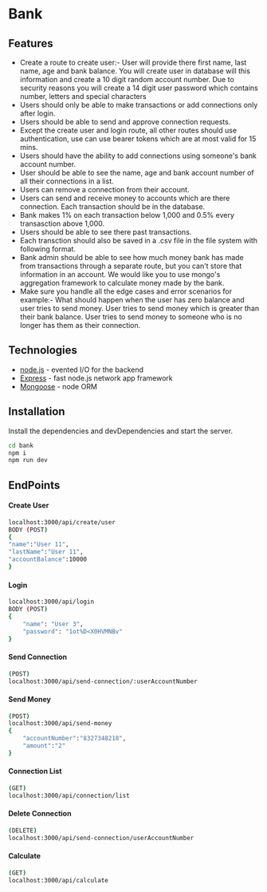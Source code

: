 # Bank
## Features

- Create a route to create user:-
User will provide there first name, last name, age and bank balance.
You will create user in database will this information and create a 10 digit random account number.
Due to security reasons you will create a 14 digit user password which contains number, letters and special characters
- Users should only be able to make transactions or add connections only after login.
- Users should be able to send and approve connection requests.
- Except the create user and login route, all other routes should use authentication, use can use bearer tokens which are at most valid for 15 mins.
- Users should have the ability to add connections using someone's bank account number.
- User should be able to see the name, age and bank account number of all their connections in a list.
- Users can remove a connection from their account.
- Users can send and receive money to accounts which are there connection. Each transaction should be in the database.
- Bank makes 1% on each transaction below 1,000 and 0.5% every transasction above 1,000.
- Users should be able to see there past transactions.
- Each transction should also be saved in a .csv file in the file system with following format.
- Bank admin should be able to see how much money bank has made from transactions through a separate route, but you can't store that information in an account. We would like you to use mongo's aggregation framework to calculate money made by the bank.
- Make sure you handle all the edge cases and error scenarios for example:-
What should happen when the user has zero balance and user tries to send money.
User tries to send money which is greater than their bank balance.
User tries to send money to someone who is no longer has them as their connection.


## Technologies

- [node.js] - evented I/O for the backend
- [Express] - fast node.js network app framework 
- [Mongoose] - node ORM

## Installation

Install the dependencies and devDependencies and start the server.

```sh
cd bank
npm i
npm run dev
```

## EndPoints

#### Create User

```sh
localhost:3000/api/create/user
BODY (POST)
{
"name":"User 11",
"lastName":"User 11",
"accountBalance":10000
}
```
#### Login
```sh
localhost:3000/api/login
BODY (POST)
{
	"name": "User 3",
	"password": "1ot%D<X0HVMNBv"
}
```
#### Send Connection
```sh
(POST)
localhost:3000/api/send-connection/:userAccountNumber
```
#### Send Money
```sh
(POST)
localhost:3000/api/send-money
{
    "accountNumber":"8327348218",
    "amount":"2"
}
```
#### Connection List
```sh
(GET)
localhost:3000/api/connection/list
```
#### Delete Connection
```sh
(DELETE)
localhost:3000/api/send-connection/userAccountNumber
```
#### Calculate 
```sh
(GET)
localhost:3000/api/calculate
```

   [node.js]: <http://nodejs.org>
   [express]: <http://expressjs.com>
   [Mongoose]:<https://mongoosejs.com>

